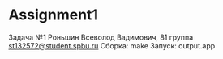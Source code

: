 # Assignment1
Задача №1 Роньшин Всеволод Вадимович, 81 группа st132572@student.spbu.ru Сборка: make Запуск: output.app

